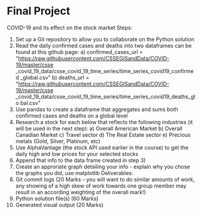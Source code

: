 # Final Project
 COVID-19 and its effect on the stock market
Steps:
1) Set up a Git repository to allow you to collaborate on the Python solution
2) Read the daily confirmed cases and deaths into two dataframes can be found at this
github page:
a) confirmed_cases_url =
"https://raw.githubusercontent.com/CSSEGISandData/COVID-19/master/csse
_covid_19_data/csse_covid_19_time_series/time_series_covid19_confirmed
_global.csv"
b) deaths_url =
"https://raw.githubusercontent.com/CSSEGISandData/COVID-19/master/csse
_covid_19_data/csse_covid_19_time_series/time_series_covid19_deaths_glo
bal.csv"
3) Use pandas to create a dataframe that aggregates and sums both confirmed cases
and deaths on a global level
4) Research a stock for each below that reflects the following industries (it will be used
in the next step):
a) Overall American Market
b) Overall Canadian Market
c) Travel sector
d) The Real Estate sector
e) Precious metals (Gold, Silver, Platinum, etc)
5) Use AlphaVantage (the stock API used earlier in the course) to get the daily high and
low prices for your selected stocks
6) Append that info to the data frame created in step 3)
7) Create an approriate graph detailing your info - explain why you chose the graphs
you did, use matplotlib
Deliverables:
1) Git commit logs (20 Marks - you will want to do similar amounts of work, any showing
of a high skew of work towards one group member may result in an according
weighting of the overall mark!)
2) Python solution file(s) (60 Marks)
3) Generated visual output (20 Marks)